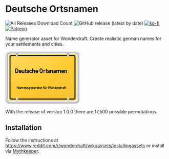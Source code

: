 # Deutsche Ortsnamen

![All Releases Download Count](https://img.shields.io/github/downloads/marcstraube/wonderdraft-deutsche-ortsnamen/total?label=Downloads%20%28all%29&style=for-the-badge)
![GitHub release (latest by date)](https://img.shields.io/github/v/release/marcstraube/wonderdraft-deutsche-ortsnamen?label=Latest%20Release&prefix=v&query=$.version&colorB=red&style=for-the-badge)
[![ko-fi](https://img.shields.io/badge/Ko--fi-F16061?style=for-the-badge&logo=ko-fi&logoColor=white)](https://ko-fi.com/J3J1FVK91)
[![Patreon](https://img.shields.io/badge/Patreon-F96854?style=for-the-badge&logo=patreon&logoColor=white)](https://www.patreon.com/NerdyByNatureDev)

Name generator asset for Wonderdraft. Create realistic german names for your
settlements and cities.

![Deutsche Ortsnamen Namensgenerator für Wonderdraft](metafiles/preview.png "'Deutsche Ortsnamen Namensgenerator für Wonderdraft' by strassenweb.de licensed under CC BY 3.0")

With the release of version 1.0.0 there are 17,500 possible permutations.


## Installation

Follow the instructions at https://www.reddit.com/r/wonderdraft/wiki/assets/installingassets
or install via [Mythkeeper](https://cartographyassets.com/mythkeeper/).
